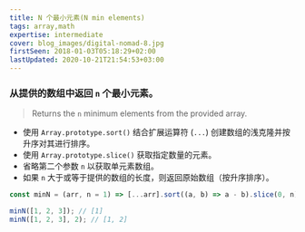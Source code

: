 ```yaml
---
title: N 个最小元素(N min elements)
tags: array,math
expertise: intermediate
cover: blog_images/digital-nomad-8.jpg
firstSeen: 2018-01-03T05:18:29+02:00
lastUpdated: 2020-10-21T21:54:53+03:00
---
```


### 从提供的数组中返回 `n` 个最小元素。
> Returns the `n` minimum elements from the provided array.

- 使用 `Array.prototype.sort()` 结合扩展运算符 (`...`) 创建数组的浅克隆并按升序对其进行排序。
- 使用 `Array.prototype.slice()` 获取指定数量的元素。
- 省略第二个参数 `n` 以获取单元素数组。
- 如果 `n` 大于或等于提供的数组的长度，则返回原始数组（按升序排序）。

```js
const minN = (arr, n = 1) => [...arr].sort((a, b) => a - b).slice(0, n);
```

```js
minN([1, 2, 3]); // [1]
minN([1, 2, 3], 2); // [1, 2]
```
